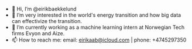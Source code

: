 - 👋 Hi, I’m @eirikbaekkelund
- 👀 I’m very interested in the world's energy transition and how big data can effectivize the transition.
- 🌱 I’m currently working as a machine learning intern at Norwegian Tech firms Evyon and Aize.
- 📫 How to reach me: 
email: eirikaab@icloud.com
| phone:  +4745297350

<!---
eirikbaekkelund/eirikbaekkelund is a ✨ special ✨ repository because its `README.md` (this file) appears on your GitHub profile.
You can click the Preview link to take a look at your changes.
--->
